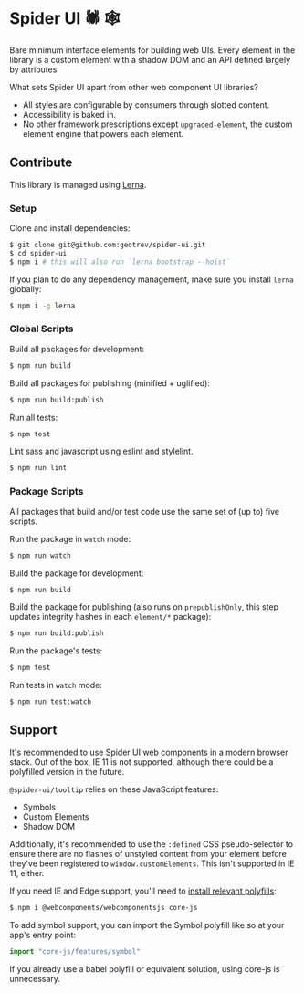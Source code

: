 # Spider UI 🕷 🕸

Bare minimum interface elements for building web UIs. Every element in the library is a custom element with a shadow DOM and an API defined largely by attributes.

What sets Spider UI apart from other web component UI libraries?

- All styles are configurable by consumers through slotted content.
- Accessibility is baked in.
- No other framework prescriptions except `upgraded-element`, the custom element engine that powers each element.

## Contribute

This library is managed using [Lerna](https://github.com/lerna/lerna).

### Setup

Clone and install dependencies:

```sh
$ git clone git@github.com:geotrev/spider-ui.git
$ cd spider-ui
$ npm i # this will also run `lerna bootstrap --hoist`
```

If you plan to do any dependency management, make sure you install `lerna` globally:

```sh
$ npm i -g lerna
```

### Global Scripts

Build all packages for development:

```sh
$ npm run build
```

Build all packages for publishing (minified + uglified):

```sh
$ npm run build:publish
```

Run all tests:

```sh
$ npm test
```

Lint sass and javascript using eslint and stylelint.

```sh
$ npm run lint
```

### Package Scripts

All packages that build and/or test code use the same set of (up to) five scripts.

Run the package in `watch` mode:

```sh
$ npm run watch
```

Build the package for development:

```sh
$ npm run build
```

Build the package for publishing (also runs on `prepublishOnly`, this step updates integrity hashes in each `element/*` package):

```sh
$ npm run build:publish
```

Run the package's tests:

```sh
$ npm test
```

Run tests in `watch` mode:

```sh
$ npm run test:watch
```

## Support

It's recommended to use Spider UI web components in a modern browser stack. Out of the box, IE 11 is not supported, although there could be a polyfilled version in the future.

`@spider-ui/tooltip` relies on these JavaScript features:

- Symbols
- Custom Elements
- Shadow DOM

Additionally, it's recommended to use the `:defined` CSS pseudo-selector to ensure there are no flashes of unstyled content from your element before they've been registered to `window.customElements`. This isn't supported in IE 11, either.

If you need IE and Edge support, you'll need to [install relevant polyfills](https://github.com/webcomponents/polyfills/tree/master/packages/webcomponentsjs#how-to-use):

```sh
$ npm i @webcomponents/webcomponentsjs core-js
```

To add symbol support, you can import the Symbol polyfill like so at your app's entry point:

```js
import "core-js/features/symbol"
```

If you already use a babel polyfill or equivalent solution, using core-js is unnecessary.
